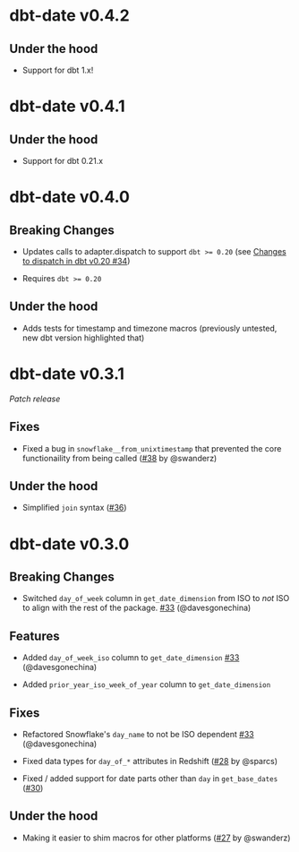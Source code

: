 # dbt-date v0.4.2
## Under the hood
* Support for dbt 1.x!

# dbt-date v0.4.1

## Under the hood
* Support for dbt 0.21.x

# dbt-date v0.4.0

## Breaking Changes

* Updates calls to adapter.dispatch to support `dbt >= 0.20` (see [Changes to dispatch in dbt v0.20 #34](https://github.com/calogica/dbt-date/issues/34))

* Requires `dbt >= 0.20`

## Under the hood

* Adds tests for timestamp and timezone macros (previously untested, new dbt version highlighted that)

# dbt-date v0.3.1

*Patch release*

## Fixes

* Fixed a bug in `snowflake__from_unixtimestamp` that prevented the core functionaility from being called ([#38](https://github.com/calogica/dbt-date/pull/38) by @swanderz)

## Under the hood

* Simplified `join` syntax ([#36](https://github.com/calogica/dbt-date/pull/36))

# dbt-date v0.3.0

## Breaking Changes

* Switched `day_of_week` column in `get_date_dimension` from ISO to *not* ISO to align with the rest of the package. [#33](https://github.com/calogica/dbt-date/pull/33) (@davesgonechina)

## Features

* Added `day_of_week_iso` column to `get_date_dimension` [#33](https://github.com/calogica/dbt-date/pull/33) (@davesgonechina)

* Added `prior_year_iso_week_of_year` column to `get_date_dimension`

## Fixes

* Refactored Snowflake's `day_name` to not be ISO dependent [#33](https://github.com/calogica/dbt-date/pull/33) (@davesgonechina)

* Fixed data types for `day_of_*` attributes in Redshift ([#28](https://github.com/calogica/dbt-date/pull/28) by @sparcs)

* Fixed / added support for date parts other than `day` in `get_base_dates` ([#30](https://github.com/calogica/dbt-date/pull/30))

## Under the hood

* Making it easier to shim macros for other platforms ([#27](https://github.com/calogica/dbt-date/pull/27) by @swanderz)
